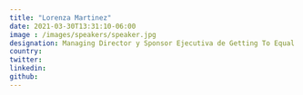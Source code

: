 ```yaml
---
title: "Lorenza Martinez"
date: 2021-03-30T13:31:10-06:00
image : /images/speakers/speaker.jpg
designation: Managing Director y Sponsor Ejecutiva de Getting To Equal Accenture México
country: 
twitter: 
linkedin: 
github: 
---
```


